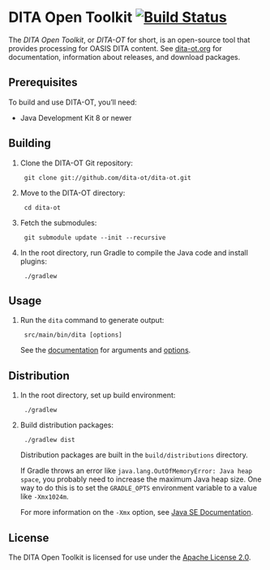 DITA Open Toolkit [![Build Status](https://secure.travis-ci.org/dita-ot/dita-ot.png?branch=develop)](http://travis-ci.org/dita-ot/dita-ot)
=================

The _DITA Open Toolkit_, or _DITA-OT_ for short, is an open-source tool that provides processing for OASIS DITA content. See [dita-ot.org](http://www.dita-ot.org/) for documentation, information about releases, and download packages.

Prerequisites
-------------

To build and use DITA-OT, you’ll need:

* Java Development Kit 8 or newer

Building
--------

1. Clone the DITA-OT Git repository:

        git clone git://github.com/dita-ot/dita-ot.git

2. Move to the DITA-OT directory:

        cd dita-ot

3. Fetch the submodules:

        git submodule update --init --recursive

4. In the root directory, run Gradle to compile the Java code and install plugins:

        ./gradlew
 
Usage
-----

1. Run the `dita` command to generate output:

        src/main/bin/dita [options]
        
   See the [documentation](http://www.dita-ot.org/2.2/) for arguments and [options](http://www.dita-ot.org/2.2/getting-started/first-build-using-dita-command.html).

Distribution
------------

1. In the root directory, set up build environment:

        ./gradlew

2. Build distribution packages:

        ./gradlew dist
   
   Distribution packages are built in the `build/distributions` directory.

   If Gradle throws an error like `java.lang.OutOfMemoryError: Java heap space`, you probably need to increase the maximum Java heap size. One way to do this is to set the `GRADLE_OPTS` environment variable to a value like `-Xmx1024m`.

   For more information on the `-Xmx` option, see [Java SE Documentation](http://docs.oracle.com/javase/7/docs/technotes/tools/windows/java.html#nonstandard).

License
-------

The DITA Open Toolkit is licensed for use under the [Apache License 2.0](http://www.apache.org/licenses/LICENSE-2.0).
